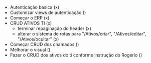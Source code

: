 -   Autenticação basica (x)
-   Customizar views de autenticação ()
-   Começar o ERP (x)
-   CRUD ATIVOS TI (x)
    -   terminar repaginação do header (x)
    -   alterar o sistema de rotas para "/Ativos/criar", "/Ativos/editar", "/Ativos/ocultar" (x)
-   Começar CRUD dos chamados ()
-   Melhorar o visual ()
-   Fazer o CRUD dos ativos do ti conforme instrução do Rogerio ()